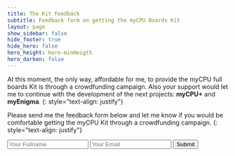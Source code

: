 ```yaml
---
title: The Kit Feedback
subtitle: Feedback form on getting the myCPU Boards Kit
layout: page
show_sidebar: false
hide_footer: true
hide_hero: false
hero_height: hero-minHeigth
hero_darken: false
---
```


At this moment, the only way, affordable for me, to provide the myCPU full boards Kit is through a crowdfunding campaign. Also your support would let me to continue with the development
of the next projects: **myCPU+** and **myEnigma**.
{: style="text-align: justify"}

Please send me the feedback form below and let me know if you would be comfortable getting the myCPU Kit through a crowdfunding campaign.
{: style="text-align: justify"}

<form accept-charset="UTF-8" action="https://mycpu-wcontact.azurewebsites.net/api/AddFeedbackContact" method="GET" target="_blank">
  <input type="text" name="name" placeholder="Your Fullname">
  <input type="text" name="email" placeholder="Your Email">
  <button type="submit">Submit</button>
</form>


